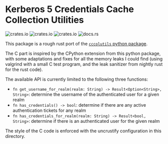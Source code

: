 # Kerberos 5 Credentials Cache Collection Utilities

![crates.io](https://img.shields.io/crates/v/cccolutils.svg)
![crates.io](https://img.shields.io/crates/d/cccolutils.svg)
![crates.io](https://img.shields.io/crates/l/cccolutils.svg)
![docs.rs](https://docs.rs/cccolutils/badge.svg)

This package is a rough rust port of the
[`cccolutils` python package][cccolutils.py].

[cccolutils.py]: https://pagure.io/cccolutils

The C part is inspired by the CPython extension from this python package, with
some adaptations and fixes for all the memory leaks I could find (using valgrind
with a small C test program, and the leak sanitizer from nightly rust for the
rust code).

The available API is currently limited to the following three functions:

- `fn get_username_for_realm(realm: String) -> Result<Option<String>, String>`:
  determine the username of the authenticated user for a given realm
- `fn has_credentials() -> bool`: determine if there are any active
  authentication tickets for any realm
- `fn has_credentials_for_realm(realm: String) -> Result<bool, String>`:
  determine if there is an authenticated user for the given realm

The style of the C code is enforced with the uncrustify configuration in this
directory.

